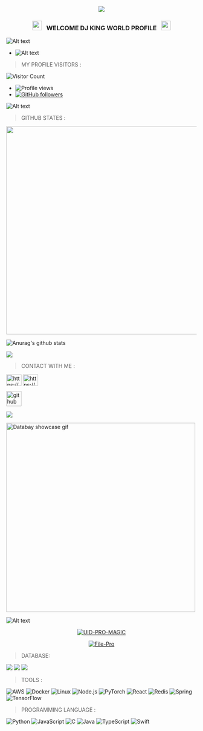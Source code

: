 <p align="center"><img src="https://img.shields.io/badge/MADE%20IN BANGLADESHI-SPAMMER AND PROGRAMMER-green?colorA=%23ff0000&colorB=%23017e40&style=flat-square">

<h3 align="center">
  <img src="https://emoji.discord.st/emojis/768b108d-274f-4f44-a634-8477b16efce7.gif" width="25">
  &nbsp; WELCOME DJ KING WORLD PROFILE &nbsp;
  <img src="https://emoji.discord.st/emojis/768b108d-274f-4f44-a634-8477b16efce7.gif" width="25">
</h3>



![Alt text](https://encrypted-tbn0.gstatic.com/images?q=tbn:ANd9GcRwWLycnroK3m9ziU-XC1yJsE9JzQoXHv9P5A&usqp=CAU)
- ![Alt text](https://c.tenor.com/flflC6GFzO8AAAAd/sultan-alrefaei-programmer.gif)




> MY PROFILE VISITORS :

![Visitor Count](https://profile-counter.glitch.me/DJ-KING-ITS-AMINUL-OK/count.svg)

- ![Profile views](https://gpvc.arturio.dev/DJ-KING-ITS-AMINUL-OK)
- [![GitHub followers](https://img.shields.io/github/followers/DJ-KING-ITS-AMINUL-OK.svg?style=social&label=Follow&maxAge=0090900)](https://github.com/DJ-KING-ITS-AMINUL-OK?tab=followers)

![Alt text](https://camo.githubusercontent.com/bdc2bf0e7c954ae3cecff56b9712a4411a87c014780b8de8ee050f4f6a3c7b55/68747470733a2f2f696d672e736869656c64732e696f2f62616467652f57686174736170702d626c61636b3f7374796c653d666f722d7468652d6261646765266c6f676f3d7768617473617070)

> GITHUB STATES :

<a href="https://github.com/DJ-KING-ITS-AMINUL-OK"><img width=550 src="https://github-profile-trophy.vercel.app/?username=DJ-KING-ITS-AMINUL-OK&theme=dracula&no-frame=true&title=Followers,Stars,Commit,Repository,Issues"/></a>

![Anurag's github stats](https://github-readme-stats.vercel.app/api?username=DJ-KING-ITS-AMINUL-OK&theme=merko)


<img align="center" src="https://github-readme-stats.anuraghazra1.vercel.app/api/top-langs/?username=MohsinTheLegend&layout=compact&theme=chartreuse-dark" />

> CONTACT WITH ME :

<p align="left">


<a href="https://www.facebook.com/profile.php?id=100000505940755" target="blank"><img align="center" src="https://raw.githubusercontent.com/rahuldkjain/github-profile-readme-generator/master/src/images/icons/Social/facebook.svg" alt="https://www.facebook.com/profile.php?id=100000505940755" height="30" width="40" /></a>
<a href="https://github.com/DJ-KING-ITS-AMINUL-OK" target="blank"><img align="center" src="https://raw.githubusercontent.com/rahuldkjain/github-profile-readme-generator/master/src/images/icons/Social/instagram.svg" alt="https://www.facebook.com/profile.php?id=100000505940755" height="30" width="40" /></a>



[<img src='https://cdn.jsdelivr.net/npm/simple-icons@3.0.1/icons/github.svg' alt='github' height='40'>](https://github.com/DJ-KING-ITS-AMINUL-OK) <a href="https://github.com/DJ-KING-ITS-AMINUL-OK"></a>

</p>

![](https://img.shields.io/badge/<N1LOY_V4U>-<niloy0-H4CK3R>-informational?style=flat&logo=data:image/svg%2bxml;base64,<BASE64_DATA>)

<img src="https://media2.giphy.com/media/26tn33aiTi1jkl6H6/giphy.webp?cid=6c09b95240684b5aa38668a31b3149db5aec5caaad2210f4&rid=giphy.webp&ct=g" alt="Databay showcase gif" title="Databay showcase gif" width="500"/>

![Alt text](https://media1.giphy.com/media/hv13U4h8Y7hEdCQ0Ik/giphy.webp?cid=6c09b9522ee6b1814c8c70ffe3bae780c736cb7da859a527&rid=giphy.webp&ct=g)

<p align="center">
<a href="https://github.com/DJ-KING-ITS-AMINUL-OK/UID-PRO-MAGIC"><img title="UID-PRO-MAGIC" src="https://github-readme-stats.vercel.app/api/pin/?username=DJ-KING-ITS-AMINUL-OK&repo=UID-PRO-MAGIC&theme=vision-friendly-dark"></a>

<p align="center">
<a href="https://github.com/DJ-KING-ITS-AMINUL-OK/File-Pro"><img title="File-Pro" src="https://github-readme-stats.vercel.app/api/pin/?username=DJ-KING-ITS-AMINUL-OK&repo=File-Pro&theme=vision-friendly-dark"></a>

> DATABASE:

<p>
  <img src="https://img.shields.io/badge/MySQL-00000F?style=for-the-badge&logo=mysql&logoColor=white" />
  <img src="https://img.shields.io/badge/PostgreSQL-316192?style=for-the-badge&logo=postgresql&logoColor=white" />
  <img src="https://img.shields.io/badge/MongoDB-4EA94B?style=for-the-badge&logo=mongodb&logoColor=white" />

> TOOLS :

![AWS](https://img.shields.io/badge/-AWS-000?&logo=Amazon-AWS&logoColor=F90)
![Docker](https://img.shields.io/badge/-Docker-000?&logo=Docker)
![Linux](https://img.shields.io/badge/-Linux-000?&logo=Linux)
![Node.js](https://img.shields.io/badge/-Node.js-000?&logo=node.js)
![PyTorch](https://img.shields.io/badge/-PyTorch-000?&logo=PyTorch)
![React](https://img.shields.io/badge/-React-000?&logo=React)
![Redis](https://img.shields.io/badge/-Redis-000?&logo=Redis)
![Spring](https://img.shields.io/badge/-Spring-000?&logo=Spring)
![TensorFlow](https://img.shields.io/badge/-TensorFlow-000?&logo=TensorFlow)

> PROGRAMMING LANGUAGE :

![Python](https://img.shields.io/badge/-Python-000?&logo=Python)
![JavaScript](https://img.shields.io/badge/-JavaScript-000?&logo=JavaScript)
![C](https://img.shields.io/badge/-C-000?&logo=C)
![Java](https://img.shields.io/badge/-Java-000?&logo=Java&logoColor=007396)
![TypeScript](https://img.shields.io/badge/-TypeScript-000?&logo=TypeScript)
![Swift](https://img.shields.io/badge/-Swift-000?&logo=Swift)
